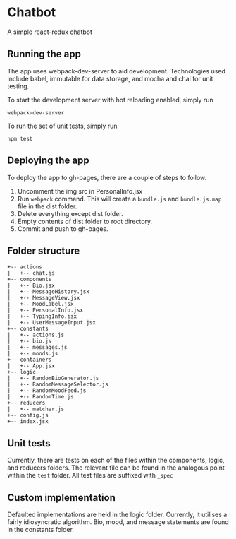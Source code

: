 # Chatbot

A simple react-redux chatbot

## Running the app

The app uses webpack-dev-server to aid development. Technologies used include babel, immutable for data storage, and mocha and chai for unit testing.

To start the development server with hot reloading enabled, simply run

```
webpack-dev-server
```

To run the set of unit tests, simply run

```
npm test
```

## Deploying the app

To deploy the app to gh-pages, there are a couple of steps to follow.

1. Uncomment the img src in PersonalInfo.jsx
2. Run `webpack` command. This will create a `bundle.js` and `bundle.js.map` file in the dist folder.
3. Delete everything except dist folder.
4. Empty contents of dist folder to root directory.
5. Commit and push to gh-pages.

## Folder structure
    
    +-- actions
    |   +-- chat.js
    +-- components
    |   +-- Bio.jsx
    |   +-- MessageHistory.jsx
    |   +-- MessageView.jsx
    |   +-- MoodLabel.jsx
    |   +-- PersonalInfo.jsx
    |   +-- TypingInfo.jsx
    |   +-- UserMessageInput.jsx
    +-- constants
    |   +-- actions.js
    |   +-- bio.js
    |   +-- messages.js
    |   +-- moods.js
    +-- containers
    |   +-- App.jsx
    +-- logic
    |   +-- RandomBioGenerator.js
    |   +-- RandomMessageSelector.js
    |   +-- RandomMoodFeed.js
    |   +-- RandomTime.js
    +-- reducers
    |   +-- matcher.js
    +-- config.js
    +-- index.jsx

## Unit tests

Currently, there are tests on each of the files within the components, logic, and reducers folders. The relevant file can be found in the analogous point within the `test` folder. All test files are suffixed with `_spec`

## Custom implementation

Defaulted implementations are held in the logic folder. Currently, it utilises a fairly idiosyncratic algorithm. Bio, mood, and message statements are found in the constants folder.